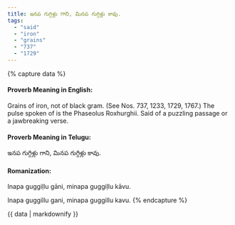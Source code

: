 ```yaml
---
title: ఇనప గుగ్గిళ్లు గాని, మినప గుగ్గిళ్లు కావు.
tags:
  - "said"
  - "iron"
  - "grains"
  - "737"
  - "1729"
---
```


{% capture data %}
#### Proverb Meaning in English:
Grains of iron, not of black gram.
(See Nos. 737, 1233, 1729, 1767.)
The pulse spoken of is the Phaseolus Roxhurghii.
Said of a puzzling passage or a jawbreaking verse.

#### Proverb Meaning in Telugu:
ఇనప గుగ్గిళ్లు గాని, మినప గుగ్గిళ్లు కావు.

#### Romanization:
Inapa guggiḷlu gāni, minapa guggiḷlu kāvu.

Inapa guggillu gani, minapa guggillu kavu.
{% endcapture %}

{{ data | markdownify }}

